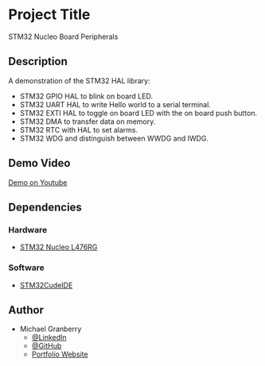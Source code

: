 # Project Title

STM32 Nucleo Board Peripherals

## Description

A demonstration of the STM32 HAL library:
* STM32 GPIO HAL to blink on board LED.
* STM32 UART HAL to write Hello world to a serial terminal.
* STM32 EXTI HAL to toggle on board LED with the on board push button.
* STM32 DMA to transfer data on memory.
* STM32 RTC with HAL to set alarms.
* STM32 WDG and distinguish between WWDG and IWDG.

## Demo Video

[Demo on Youtube](https://youtu.be/uOh0c5QQZWU)

## Dependencies

### Hardware

* [STM32 Nucleo L476RG](https://www.st.com/en/evaluation-tools/nucleo-l476rg.html)

### Software

* [STM32CudeIDE](https://www.st.com/en/development-tools/stm32cubeide.html)

## Author

* Michael Granberry
    * [@LinkedIn](https://www.linkedin.com/in/michaelgranberryii/)
    * [@GitHub](https://github.com/michaelgranberryii)
    * [Portfolio Website](https://www.michaelgranberryii.com/)

